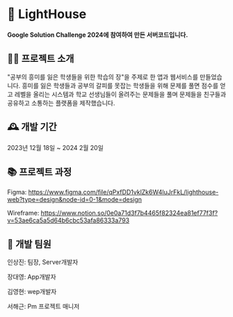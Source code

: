 # 📖 LightHouse

#### Google Solution Challenge 2024에 참여하여 만든 서버코드입니다.


## 🧑‍💻 프로젝트 소개

"공부의 흥미를 잃은 학생들을 위한 학습의 장"을 주제로 한 앱과 웹서비스를 만들었습니다. 흥미를 잃은 학생들과 공부의 갈피를 못잡는 학생들을 위해 문제를 풀면 점수를 얻고 레벨을 올리는 시스템과 학교 선생님들이 올려주는 문제들을 풀며 문제들을 친구들과 공유하고 소통하는 플랫폼을 제작했습니다.

## 🕰️ 개발 기간

2023년 12월 18일 ~ 2024 2월 20일

## 📚 프로젝트 과정

Figma: https://www.figma.com/file/qPxfDD1vklZk6W4luJrFkL/lighthouse-web?type=design&node-id=0-1&mode=design

Wireframe: https://www.notion.so/0e0a71d3f7b4465f82324ea81ef77f3f?v=53ae6ca5a5d64b6cbc53afa86333a793

## 👬 개발 팀원

인상진: 팀장, Server개발자

장대영: App개발자

김영현: wep개발자

서해근: Pm 프로젝트 매니저


